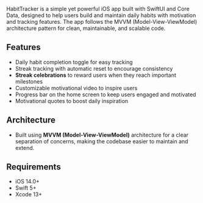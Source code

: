 
HabitTracker is a simple yet powerful iOS app built with SwiftUI and Core Data, designed to help users build and maintain daily habits with motivation and tracking features. The app follows the MVVM (Model-View-ViewModel) architecture pattern for clean, maintainable, and scalable code.

## Features
- Daily habit completion toggle for easy tracking
- Streak tracking with automatic reset to encourage consistency
- **Streak celebrations** to reward users when they reach important milestones
- Customizable motivational video to inspire users
- Progress bar on the home screen to keep users engaged and motivated
- Motivational quotes to boost daily inspiration

## Architecture
- Built using **MVVM (Model-View-ViewModel)** architecture for a clear separation of concerns, making the codebase easier to maintain and extend.

## Requirements
- iOS 14.0+
- Swift 5+
- Xcode 13+
